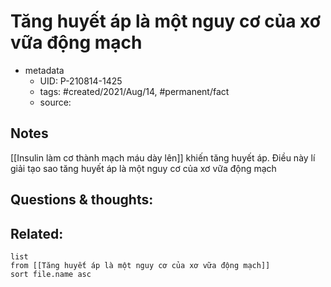 # Tăng huyết áp là một nguy cơ của xơ vữa động mạch

- metadata
	- UID: P-210814-1425
	- tags: #created/2021/Aug/14, #permanent/fact 
	- source: 

## Notes
[[Insulin làm cơ thành mạch máu dày lên]] khiến tăng huyết áp. Điều này lí giải tạo sao tăng huyết áp là một nguy cơ của xơ vữa động mạch

## Questions & thoughts:

## Related:
```dataview
list
from [[Tăng huyết áp là một nguy cơ của xơ vữa động mạch]]
sort file.name asc
```
